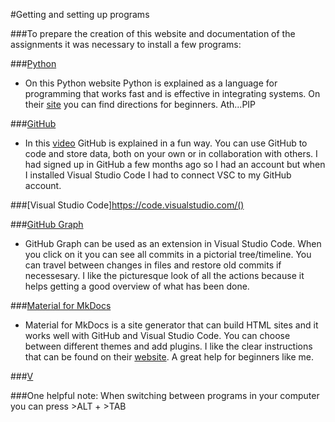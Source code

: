 #Getting and setting up programs

###To prepare the creation of this website and documentation of the assignments it was necessary to install a few programs:


###[Python](https://marketplace.visualstudio.com/items?itemName=ms-python.python)
* On this Python website Python is explained as a language for programming that works fast and is effective in integrating systems. On their [site](https://www.python.org/about/gettingstarted/) you can find directions for beginners.
Ath...PIP

###[GitHub](https://github.com/)
* In this [video](https://www.youtube.com/watch?v=pBy1zgt0XPc) GitHub is explained in a fun way. You can use GitHub to code and store data, both on your own or in collaboration with others. I had signed up in GitHub a few months ago so I had an account but when I installed Visual Studio Code I had to connect VSC to my GitHub account.

###[Visual Studio Code]https://code.visualstudio.com/()

###[GitHub Graph](https://marketplace.visualstudio.com/items?itemName=mhutchie.git-graph)
* GitHub Graph can be used as an extension in Visual Studio Code. When you click on it you can see all commits in a pictorial tree/timeline. You can travel between changes in files and restore old commits if necessesary. I like the picturesque look of all the actions because it helps getting a good overview of what has been done.

###[Material for MkDocs](https://squidfunk.github.io/mkdocs-material/)
* Material for MkDocs is a site generator that can build HTML sites and it works well with GitHub and Visual Studio Code. You can choose between different themes and add plugins. I like the clear instructions that can be found on their [website](https://www.mkdocs.org/). A great help for beginners like me.  

###[V]()

###One helpful note: When switching between programs in your computer you can press >ALT + >TAB



